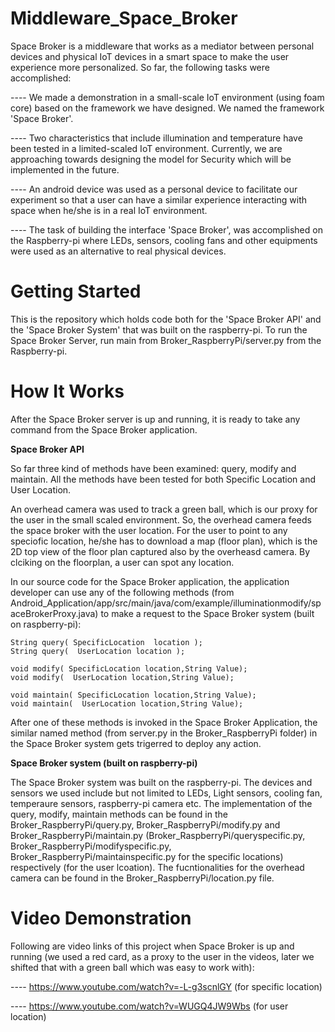 # Middleware_Space_Broker

Space Broker is a middleware that  works as a mediator between personal devices and physical IoT devices in a smart space to make the user experience more personalized. So far, the following tasks were accomplished:

---- We made a demonstration in a small-scale IoT environment (using foam core) based on the framework we have designed. We named the framework 'Space Broker'.

---- Two characteristics that include illumination and temperature have been tested in a limited-scaled IoT environment. 
Currently, we are approaching towards designing the model for Security which will be implemented in the future.

---- An android device was used as a personal device to facilitate our experiment so that a user can have a similar experience interacting with space when he/she is in a real IoT environment. 

---- The task of building the interface 'Space Broker', was accomplished on the Raspberry-pi where LEDs, sensors, cooling fans and other equipments were used as an alternative to real physical devices.

# Getting Started

This is the repository which holds code both for the 'Space Broker API' and the 'Space Broker System' that was built on the raspberry-pi. 
To run the Space Broker Server, run main from Broker_RaspberryPi/server.py from the Raspberry-pi.

# How It Works

After the Space Broker server is up and running, it is ready to take any command from the Space Broker application.

**Space Broker API**

So far three kind of methods have been examined: query, modify and maintain. All the methods have been tested for both Specific Location and User Location. 

An overhead camera was used to track a green ball, which is our proxy for the user in the small scaled environment. So, the overhead camera feeds the space broker with the user location. For the user to point to any speciofic location, he/she has to download a map (floor plan), which is the 2D top view of the floor plan captured also by the overheasd camera. By clciking on the floorplan, a user can spot any location.

In our source code for the Space Broker application, the application developer can use any of the following methods (from Android_Application/app/src/main/java/com/example/illuminationmodify/spaceBrokerProxy.java) to make a request to the Space Broker system (built on raspberry-pi):


    String query( SpecificLocation  location );
    String query(  UserLocation location );

    void modify( SpecificLocation location,String Value);
    void modify(  UserLocation location,String Value);

    void maintain( SpecificLocation location,String Value);
    void maintain(  UserLocation location,String Value);

After one of these methods is invoked in the Space Broker Application, the similar named method (from server.py in the Broker_RaspberryPi folder) in the Space Broker system gets trigerred to deploy any action.   

**Space Broker system (built on raspberry-pi)**

The Space Broker system was built on the raspberry-pi. The devices and sensors we used include but not limited to LEDs, Light sensors, cooling fan, temperaure sensors, raspberry-pi camera etc. The implementation of the query, modify, maintain methods can be found in the Broker_RaspberryPi/query.py, Broker_RaspberryPi/modify.py and Broker_RaspberryPi/maintain.py  (Broker_RaspberryPi/queryspecific.py, Broker_RaspberryPi/modifyspecific.py, Broker_RaspberryPi/maintainspecific.py for the specific locations) respectively (for the user lcoation). The fucntionalities for the overhead camera can be found in the Broker_RaspberryPi/location.py file. 

# Video Demonstration

Following are video links of this project when Space Broker is up and running (we used a red card, as a proxy to the user in the videos, later we shifted that with a green ball which was easy to work with):

---- https://www.youtube.com/watch?v=-L-g3scnlGY (for specific location)

---- https://www.youtube.com/watch?v=WUGQ4JW9Wbs (for user location)


